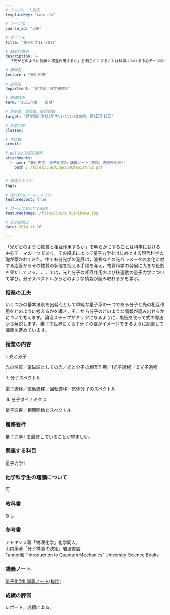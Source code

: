 ```yaml
---
# テンプレート指定
templateKey: "courses"

# コースID
course_id: "306"

# タイトル
title: "量子化学II-2011"

# 簡単な説明
description: >-
  「光がどのように物質と相互作用するか」を明らかにすることは科学における中心テーマの一つであり，その探求によって量子力学をはじめとする現代科学の礎が築かれてきた。中でも分光学の発展は，波長などの光パラメ...

# 講師名
lecturer: "菱川明栄"

# 部局名
department: "理学部／理学研究科"

# 開講時限
term: "2011年度	前期"

# 対象者、単位数、授業回数
target: "理学部化学科3年生\t\t\t\t2単位、週1回全15回"

# 授業回数
classes: 

# 単位数
credit: 

# pdfなどの追加資料
attachments: 
  - name: "菱川先生「量子化学2」講義ノート(抜粋、連絡先削除)" 
    path : /files/306/QuantumChemistry2.pdf


# 関連するタグ
tags:

# 色付けのロールにするか
featuredpost: true

# ロールに表示する画像
featuredimage: /files/306/s_hishikawa.jpg

# 記事投稿日
date: 2014-11-26

---
```

「光がどのように物質と相互作用するか」を明らかにすることは科学における中心テーマの一つであり，その探求によって量子力学をはじめとする現代科学の礎が築かれてきた。中でも分光学の発展は，波長などの光パラメータの変化に対する応答からその物質の状態を捉える手段を与え，物質科学の発展に大きな役割を果たしている。ここでは，光と分子の相互作用および核運動の量子力学について学び，分子スペクトルからどのような情報が読み取れるかを学ぶ。
### 授業の工夫

いくつかの基本法則を出発点として単純な量子系の一つである分子と光の相互作用をどのように考えるかを導き，そこから分子のどのような情報が読み出せるかについて考えます。論理ステップがクリアになるように，黒板を使って式の導出から解説します。量子の世界にくらす分子の姿がイメージできるように配慮して講義を進めています。

### 授業の内容

I. 光と分子

光の性質／電磁波としての光／光と分子の相互作用／1光子過程／２光子過程

II. 分子スペクトル

電子遷移／振動遷移／回転遷移／気体分子のスペクトル

III. 分子ダイナミクス

量子波束／相関関数とスペクトル

### 履修要件

量子力学 I を履修していることが望ましい。 

### 関連する科目

量子力学 I 

### 他学科学生の聴講について

可

### 教科書

なし

### 参考書

アトキンス著「物理化学」化学同人，  
山内薫著「分子構造の決定」岩波書店,  
Tannor著 “Introduction to Quantum Mechanics” University Science Books

### 講義ノート


[量子化学II 講義ノート(抜粋)](/files/306/QuantumChemistry2.pdf) 

### 成績の評価

レポート，成績による。
